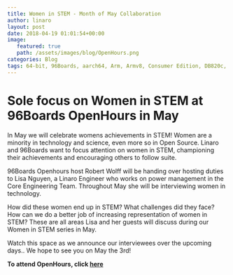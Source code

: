```yaml
---
title: Women in STEM - Month of May Collaboration
author: linaro
layout: post
date: 2018-04-19 01:01:54+00:00
image:
   featured: true
   path: /assets/images/blog/OpenHours.png
categories: Blog
tags: 64-bit, 96Boards, aarch64, Arm, Armv8, Consumer Edition, DB820c, Rock960, Hikey960, enterprise edition, product, single board computer, linaro, linux, open source, openhours, robert wolff, podcast, technology, tech, computer, hardware, software, women in stem, stem, 
---
```

# Sole focus on Women in STEM at 96Boards OpenHours in May

In May we will celebrate womens achievements in STEM! Women are a minority in technology and science, even more so in Open Source. Linaro and 96Boards want to focus attention on women in STEM, championing their achievements and encouraging others to follow suite. 

96Boards Openhours host Robert Wolff will be handing over hosting duties to Lisa Nguyen, a Linaro Engineer who works on power management in the Core Engineering Team. Throughout May she will be interviewing women in technology. 

How did these women end up in STEM? What challenges did they face? How can we do a better job of increasing representation of women in STEM? These are all areas Lisa and her guests will discuss during our Women in STEM series in May.

Watch this space as we announce our interviewees over the upcoming days.. We hope to see you on May the 3rd!

**To attend OpenHours, click [here](https://www.96boards.org/openhours/)**
